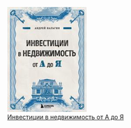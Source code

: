 ![](Инвестиции%20в%20недвижимость%20от%20А%20до%20Я.jpg)  
[Инвестиции в недвижимость от А до Я](Инвестиции%20в%20недвижимость%20от%20А%20до%20Я.md)
